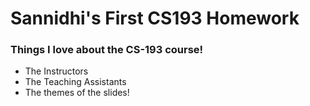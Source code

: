 # Sannidhi's First CS193 Homework

### Things I love about the CS-193 course!
- The Instructors
- The Teaching Assistants
- The themes of the slides!
